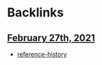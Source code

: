
# Backlinks
## [February 27th, 2021](<February 27th, 2021.md>)
- [reference-history](<reference-history.md>)

